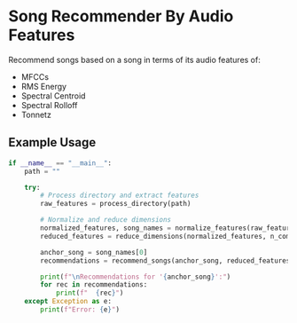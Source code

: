 # Song Recommender By Audio Features
Recommend songs based on a song in terms of its audio features of:

* MFCCs
* RMS Energy
* Spectral Centroid
* Spectral Rolloff
* Tonnetz

## Example Usage
```python
if __name__ == "__main__":
    path = ""

    try:
        # Process directory and extract features
        raw_features = process_directory(path)

        # Normalize and reduce dimensions
        normalized_features, song_names = normalize_features(raw_features)
        reduced_features = reduce_dimensions(normalized_features, n_components=10)

        anchor_song = song_names[0] 
        recommendations = recommend_songs(anchor_song, reduced_features, song_names)

        print(f"\nRecommendations for '{anchor_song}':")
        for rec in recommendations:
            print(f"  {rec}")
    except Exception as e:
        print(f"Error: {e}")
